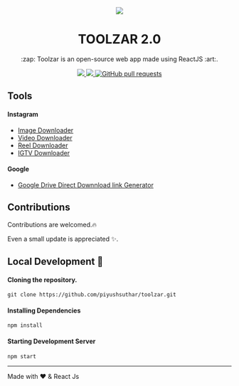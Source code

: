 <p align="center">
<img align="center" src="https://raw.githubusercontent.com/PiyushSuthar/toolzar-2.0/master/public/images/006bd8c9-3a18-dd17-4575-7c2a52480a98.webPlatform.png?token=AHV6P5TPTNKP72PETPYBGES7E7K4O"></img>
<h1 align="center">TOOLZAR 2.0</h1>
<p align="center">:zap: Toolzar is an open-source web app made using ReactJS :art:.</p>
</p>
<p align="center">
  <a href="https://app.netlify.com/sites/toolzar/deploys" target="_blank">
    <img src="https://api.netlify.com/api/v1/badges/cb090b00-c046-4c7b-b433-6451e525e270/deploy-status"></img>
  </a>
  <a href="https://github.com/piyushsuthar/toolzar/issues">
    <img src="https://img.shields.io/github/issues/PiyushSuthar/toolzar?style=flat-square"></img>
  </a>
   <a href="https://github.com/piyushsuthar/toolzar/pulls">
      <img alt="GitHub pull requests" src="https://img.shields.io/github/issues-pr/piyushsuthar/toolzar?style=flat-square" />
   </a>
</p>

## Tools
#### Instagram
- [Image Downloader](https://toolzar.netlify.app/instagram/image)
- [Video Downloader](https://toolzar.netlify.app/instagram/video)
- [Reel Downloader](https://toolzar.netlify.app/instagram/reel)
- [IGTV Downloader](https://toolzar.netlify.app/instagram/igtv)

#### Google
- [Google Drive Direct Downnload link Generator](https://toolzar.netlify.app/google/drive-link-gen)

## Contributions
Contributions are welcomed.:fire:

Even a small update is appreciated :sparkles:.

## Local Development :construction:

#### Cloning the repository.
```ssh
git clone https://github.com/piyushsuthar/toolzar.git
```

#### Installing Dependencies
```ssh
npm install
```

#### Starting Development Server
```ssh
npm start
```
---
Made with ❤ & React Js
